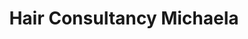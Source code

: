 ---
title: "Hair Consultancy Michaela"
url: /klagenfurt-am-woerthersee/hair-consultancy-michaela/
shop: Friseur
---